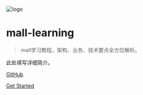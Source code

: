 ![logo](images/mall.svg)

# mall-learning

> mall学习教程，架构、业务、技术要点全方位解析。



 此处填写详细简介。

[GitHub](https://github.com/macrozheng/mall-learning)

[Get Started](README.md)